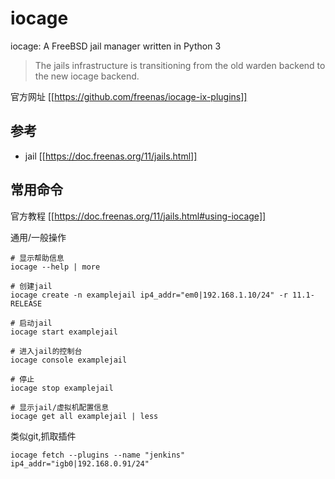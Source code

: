 # iocage

iocage: A FreeBSD jail manager written in Python 3

> The jails infrastructure is transitioning from the old warden backend to the new iocage backend.

官方网址 [[https://github.com/freenas/iocage-ix-plugins]]

## 参考

* jail [[https://doc.freenas.org/11/jails.html]]


## 常用命令

官方教程 [[https://doc.freenas.org/11/jails.html#using-iocage]]

通用/一般操作

```
# 显示帮助信息
iocage --help | more

# 创建jail
iocage create -n examplejail ip4_addr="em0|192.168.1.10/24" -r 11.1-RELEASE

# 启动jail
iocage start examplejail

# 进入jail的控制台
iocage console examplejail

# 停止
iocage stop examplejail

# 显示jail/虚拟机配置信息
iocage get all examplejail | less

```

类似git,抓取插件

```
iocage fetch --plugins --name "jenkins" ip4_addr="igb0|192.168.0.91/24"
```
